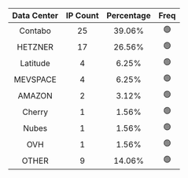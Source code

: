 | Data Center | IP Count | Percentage | Freq |
|:------------:|:--------:|:-----------:|:-----:|
| Contabo | 25 | 39.06% | 🟢 |
| HETZNER | 17 | 26.56% | 🟢 |
| Latitude | 4 | 6.25% | 🟢 |
| MEVSPACE | 4 | 6.25% | 🟢 |
| AMAZON | 2 | 3.12% | 🟢 |
| Cherry | 1 | 1.56% | 🟢 |
| Nubes | 1 | 1.56% | 🟢 |
| OVH | 1 | 1.56% | 🟢 |
| OTHER | 9 | 14.06% | 🟢 |